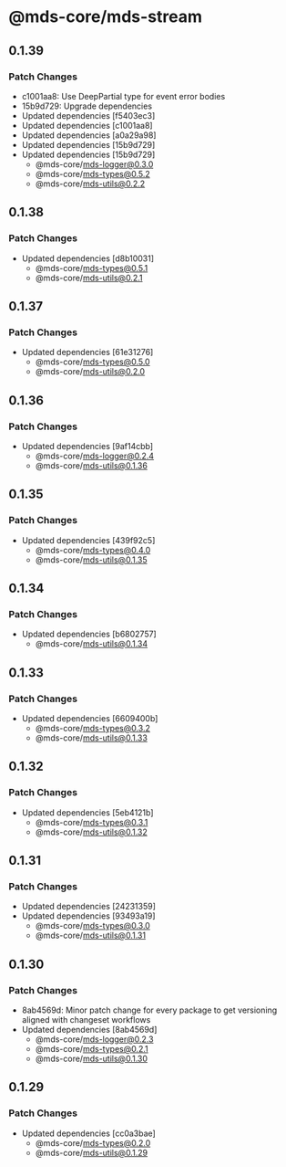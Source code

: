 # @mds-core/mds-stream

## 0.1.39

### Patch Changes

- c1001aa8: Use DeepPartial type for event error bodies
- 15b9d729: Upgrade dependencies
- Updated dependencies [f5403ec3]
- Updated dependencies [c1001aa8]
- Updated dependencies [a0a29a98]
- Updated dependencies [15b9d729]
- Updated dependencies [15b9d729]
  - @mds-core/mds-logger@0.3.0
  - @mds-core/mds-types@0.5.2
  - @mds-core/mds-utils@0.2.2

## 0.1.38

### Patch Changes

- Updated dependencies [d8b10031]
  - @mds-core/mds-types@0.5.1
  - @mds-core/mds-utils@0.2.1

## 0.1.37

### Patch Changes

- Updated dependencies [61e31276]
  - @mds-core/mds-types@0.5.0
  - @mds-core/mds-utils@0.2.0

## 0.1.36

### Patch Changes

- Updated dependencies [9af14cbb]
  - @mds-core/mds-logger@0.2.4
  - @mds-core/mds-utils@0.1.36

## 0.1.35

### Patch Changes

- Updated dependencies [439f92c5]
  - @mds-core/mds-types@0.4.0
  - @mds-core/mds-utils@0.1.35

## 0.1.34

### Patch Changes

- Updated dependencies [b6802757]
  - @mds-core/mds-utils@0.1.34

## 0.1.33

### Patch Changes

- Updated dependencies [6609400b]
  - @mds-core/mds-types@0.3.2
  - @mds-core/mds-utils@0.1.33

## 0.1.32

### Patch Changes

- Updated dependencies [5eb4121b]
  - @mds-core/mds-types@0.3.1
  - @mds-core/mds-utils@0.1.32

## 0.1.31

### Patch Changes

- Updated dependencies [24231359]
- Updated dependencies [93493a19]
  - @mds-core/mds-types@0.3.0
  - @mds-core/mds-utils@0.1.31

## 0.1.30

### Patch Changes

- 8ab4569d: Minor patch change for every package to get versioning aligned with changeset workflows
- Updated dependencies [8ab4569d]
  - @mds-core/mds-logger@0.2.3
  - @mds-core/mds-types@0.2.1
  - @mds-core/mds-utils@0.1.30

## 0.1.29

### Patch Changes

- Updated dependencies [cc0a3bae]
  - @mds-core/mds-types@0.2.0
  - @mds-core/mds-utils@0.1.29
